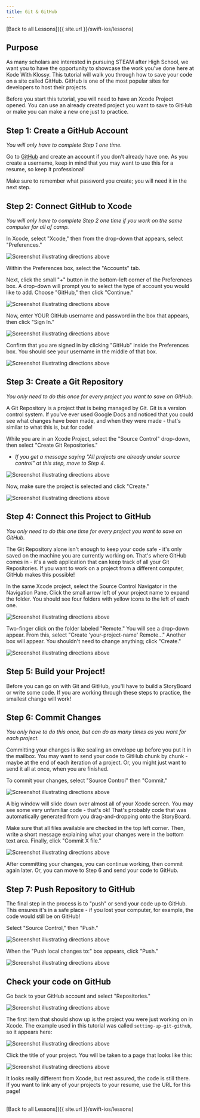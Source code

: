 ```yaml
---
title: Git & GitHub
---
```


[Back to all Lessons]({{ site.url }}/swift-ios/lessons)

## Purpose

As many scholars are interested in pursuing STEAM after High School, we want you to have the opportunity to showcase the work you've done here at Kode With Klossy. This tutorial will walk you through how to save your code on a site called GitHub. GitHub is one of the most popular sites for developers to host their projects.

Before you start this tutorial, you will need to have an Xcode Project opened. You can use an already created project you want to save to GitHub or make you can make a new one just to practice.

## Step 1: Create a GitHub Account

_You will only have to complete Step 1 one time._

Go to [GitHub](https://github.com/) and create an account if you don't already have one. As you create a username, keep in mind that you may want to use this for a resume, so keep it professional!

Make sure to remember what password you create; you will need it in the next step.

## Step 2: Connect GitHub to Xcode

_You will only have to complete Step 2 one time if you work on the same computer for all of camp._

In Xcode, select "Xcode," then from the drop-down that appears, select "Preferences."

<img class="medium" src="./assets/xcode-prefs.png" alt="Screenshot illustrating directions above">

Within the Preferences box, select the "Accounts" tab.

Next, click the small "+" button in the bottom-left corner of the Preferences box. A drop-down will prompt you to select the type of account you would like to add. Choose "GitHub," then click "Continue."

<img class="medium" src="./assets/add-github.png" alt="Screenshot illustrating directions above">

Now, enter YOUR GitHub username and password in the box that appears, then click "Sign In."

<img class="medium" src="./assets/sign-in.png" alt="Screenshot illustrating directions above">

Confirm that you are signed in by clicking "GitHub" inside the Preferences box. You should see your username in the middle of that box.

<img class="medium" src="./assets/signed-in.png" alt="Screenshot illustrating directions above">

## Step 3: Create a Git Repository

_You only need to do this once for every project you want to save on GitHub._

A Git Repository is a project that is being managed by Git. Git is a version control system. If you've ever used Google Docs and noticed that you could see what changes have been made, and when they were made - that's similar to what this is, but for code!

While you are in an Xcode Project, select the "Source Control" drop-down, then select "Create Git Repositories."
  - _If you get a message saying "All projects are already under source control" at this step, move to Step 4._

<img class="medium" src="./assets/create-git-repo.png" alt="Screenshot illustrating directions above">

Now, make sure the project is selected and click "Create."

<img class="medium" src="./assets/create-git-repo2.png" alt="Screenshot illustrating directions above">

## Step 4: Connect this Project to GitHub

_You only need to do this one time for every project you want to save on GitHub._

The Git Repository alone isn't enough to keep your code safe - it's only saved on the machine you are currently working on. That's where GitHub comes in - it's a web application that can keep track of all your Git Repositories. If you want to work on a project from a different computer, GitHub makes this possible!

In the same Xcode project, select the Source Control Navigator in the Navigation Pane. Click the small arrow left of your project name to expand the folder. You should see four folders with yellow icons to the left of each one.

<img class="medium" src="./assets/add-remote.png" alt="Screenshot illustrating directions above">

Two-finger click on the folder labeled "Remote." You will see a drop-down appear. From this, select "Create 'your-project-name' Remote..." Another box will appear. You shouldn't need to change anything; click "Create."

<img class="medium" src="./assets/add-remote2.png" alt="Screenshot illustrating directions above">

## Step 5: Build your Project!

Before you can go on with Git and GitHub, you'll have to build a StoryBoard or write some code. If you are working through these steps to practice, the smallest change will work!

## Step 6: Commit Changes

_You only have to do this once, but can do as many times as you want for each project._

Committing your changes is like sealing an envelope up before you put it in the mailbox. You may want to send your code to GitHub chunk by chunk - maybe at the end of each iteration of a project. Or, you might just want to send it all at once, when you are finished.

To commit your changes, select "Source Control" then "Commit."

<img class="medium" src="./assets/commit.png" alt="Screenshot illustrating directions above">

A big window will slide down over almost all of your Xcode screen. You may see some very unfamiliar code - that's ok! That's probably code that was automatically generated from you drag-and-dropping onto the StoryBoard.

Make sure that all files available are checked in the top left corner. Then, write a short message explaining what your changes were in the bottom text area. Finally, click "Commit X file."

<img class="medium" src="./assets/commit2.png" alt="Screenshot illustrating directions above">

After committing your changes, you can continue working, then commit again later. Or, you can move to Step 6 and send your code to GitHub.

## Step 7: Push Repository to GitHub

The final step in the process is to "push" or send your code up to GitHub. This ensures it's in a safe place - if you lost your computer, for example, the code would still be on GitHub!

Select "Source Control," then "Push."

<img class="medium" src="./assets/push.png" alt="Screenshot illustrating directions above">

When the "Push local changes to:" box appears, click "Push."

<img class="medium" src="./assets/push2.png" alt="Screenshot illustrating directions above">

## Check your code on GitHub

Go back to your GitHub account and select "Repositories."

<img class="medium" src="./assets/repos.png" alt="Screenshot illustrating directions above">

The first item that should show up is the project you were just working on in Xcode. The example used in this tutorial was called `setting-up-git-github`, so it appears here:

<img class="medium" src="./assets/repo-page.png" alt="Screenshot illustrating directions above">

Click the title of your project. You will be taken to a page that looks like this:

<img class="medium" src="./assets/final-repo.png" alt="Screenshot illustrating directions above">

It looks really different from Xcode, but rest assured, the code is still there. If you want to link any of your projects to your resume, use the URL for this page!

<br>
[Back to all Lessons]({{ site.url }}/swift-ios/lessons)
